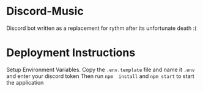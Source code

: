 # Discord-Music
Discord bot written as a replacement for rythm after its unfortunate death :(

# Deployment Instructions
Setup Environment Variables. Copy the `.env.template` file and name it `.env` and enter your discord token
Then run `npm  install` and `npm start` to start the application